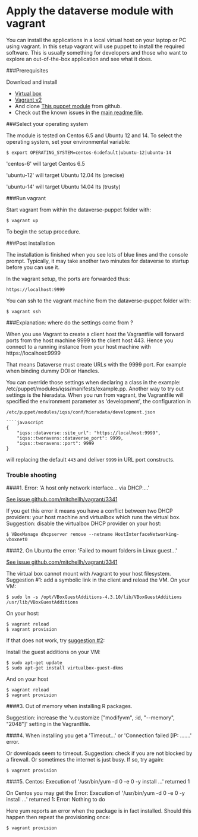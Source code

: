 Apply the dataverse module with vagrant
=======================================

You can install the applications in a local virtual host on your laptop or PC using vagrant. In this setup vagrant will use puppet to
install the required software. This is usually something for developers and those who want to explore an out-of-the-box application and see what it does.

###Prerequisites

Download and install

* [Virtual box](https://www.virtualbox.org/)
* [Vagrant v2](https://docs.vagrantup.com/)
* And clone [This puppet module](https://github.com/IQSS/dataverse-puppet) from github.
* Check out the known issues in the [main readme file](../README.md).

###Select your operating system

The module is tested on Centos 6.5 and Ubuntu 12 and 14. To select the operating system, set your environmental variable:

    $ export OPERATING_SYSTEM=centos-6:default|ubuntu-12|ubuntu-14

'centos-6' will target Centos 6.5

'ubuntu-12' will target Ubuntu 12.04 lts (precise)

'ubuntu-14' will target Ubuntu 14.04 lts (trusty)

###Run vagrant

Start vagrant from within the dataverse-puppet folder with:

    $ vagrant up
    
To begin the setup procedure.

###Post installation
 
The installation is finished when you see lots of blue lines and the console prompt. Typically, it may take another two minutes for dataverse to
startup before you can use it.

In the vagrant setup, the ports are forwarded thus:

    https://localhost:9999
    
You can ssh to the vagrant machine from the dataverse-puppet folder with:

    $ vagrant ssh

###Explanation: where do the settings come from ?

When you use Vagrant to create a client host the Vagrantfile will forward ports from the host machine 9999 to the client
host 443. Hence you connect to a running instance from your host machine with https://localhost:9999

That means Dataverse must create URLs with the 9999 port. For example when binding dummy DOI or Handles.

You can override those settings when declaring a class in the example: /etc/puppet/modules/iqss/manifests/example.pp.
Another way to try out settings is the hieradata. When you run from vagrant, the Vagrantfile will specified the
environment parameter as 'development', the configuration in

    /etc/puppet/modules/iqss/conf/hieradata/development.json
    
    ````javascript
    {
        "iqss::dataverse::site_url": "https://localhost:9999",
        "iqss::tworavens::dataverse_port": 9999,
        "iqss::tworavens::port": 9999
    }
    
will replacing the default `443` and deliver `9999` in URL port constructs.

### Trouble shooting

####1. Error: 'A host only network interface... via DHCP....'

[See issue github.com/mitchellh/vagrant/3341](https://github.com/mitchellh/vagrant/issues/3083)

If you get this error it means you have a conflict between two DHCP providers: your host machine and virtualbox which
runs the virtual box. Suggestion: disable the virtualbox DHCP provider on your host:

    $ VBoxManage dhcpserver remove --netname HostInterfaceNetworking-vboxnet0

####2. On Ubuntu the error: 'Failed to mount folders in Linux guest...'

[See issue github.com/mitchellh/vagrant/3341](https://github.com/mitchellh/vagrant/issues/3341)

The virtual box cannot mount with /vagrant to your host filesystem. Suggestion #1: add a symbolic link in the client and reload the VM. On your VM:

    $ sudo ln -s /opt/VBoxGuestAdditions-4.3.10/lib/VBoxGuestAdditions /usr/lib/VBoxGuestAdditions

On your host:

    $ vagrant reload
    $ vagrant provision

If that does not work, try [suggestion #2](https://www.virtualbox.org/manual/ch04.html):

Install the guest additions on your VM:

    $ sudo apt-get update
    $ sudo apt-get install virtualbox-guest-dkms

And on your host

    $ vagrant reload
    $ vagrant provision


####3. Out of memory when installing R packages.

Suggestion: increase the 'v.customize ["modifyvm", :id, "--memory", "2048"]' setting in the Vagrantfile.

####4. When installing you get a 'Timeout...' or  'Connection failed [IP: .......' error.

Or downloads seem to timeout. Suggestion: check if you are not blocked by a firewall. Or sometimes the internet is just busy. If so, try again:

    $ vagrant provision

####5. Centos: Execution of '/usr/bin/yum -d 0 -e 0 -y install ...' returned 1 

On Centos you may get the Error: Execution of '/usr/bin/yum -d 0 -e 0 -y install ...' returned 1: Error: Nothing to do

Here yum reports an error when the package is in fact installed. Should this happen then repeat the provisioning once:

    $ vagrant provision

